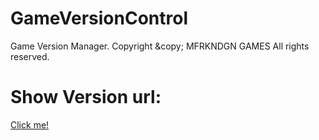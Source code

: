 # GameVersionControl
Game Version Manager. Copyright &amp;copy; MFRKNDGN GAMES All rights reserved.

# Show Version url:
<a href="https://mfrkndgn.github.io/GameVersionControl.github.io/version/srvversion.html">Click me!</a>
